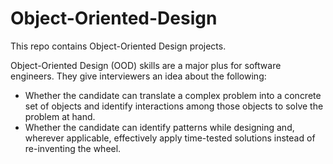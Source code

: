# Object-Oriented-Design
This repo contains Object-Oriented Design projects.

Object-Oriented Design (OOD) skills are a major plus for software engineers. They give interviewers an idea about the following:

- Whether the candidate can translate a complex problem into a concrete set of objects and identify interactions among those objects to solve the problem at hand.
- Whether the candidate can identify patterns while designing and, wherever applicable, effectively apply time-tested solutions instead of re-inventing the wheel.
